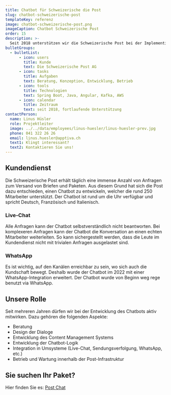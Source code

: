 ```yaml
---
title: Chatbot für Schweizerische die Post
slug: chatbot-schweizerische-post
templateKey: referenz
image: chatbot-schweizerische-post.png
imageCaption: Chatbot Schweizerische Post
order: 15
description: >-
  Seit 2018 unterstützen wir die Schweizerische Post bei der Implementierung ihres Digitalen Assistenten. Inzwischen ist der Chatbot eine wichtige Stütze des Kontaktcenters, die nicht mehr wegzudenken ist.
bulletGroups:
  - bulletList:
      - icon: users
        title: Kunde
        text: Die Schweizerische Post AG
      - icon: tasks
        title: Aufgaben
        text: Beratung, Konzeption, Entwicklung, Betrieb
      - icon: tools
        title: Technologien
        text: Spring Boot, Java, Angular, Kafka, AWS
      - icon: calendar
        title: Zeitraum
        text: seit 2018, fortlaufende Unterstützung
contactPerson:
  name: Linus Hüsler
  role: Projektleiter
  image: ../../data/employees/linus-huesler/linus-huesler-prev.jpg
  phone: 041 322 26 26
  email: linus.huesler@apptiva.ch
  text1: Klingt interessant?
  text2: Kontaktieren Sie uns!
---
```


## Kundendienst

Die Schweizerische Post erhält täglich eine immense Anzahl von Anfragen zum Versand von Briefen und Paketen. Aus diesem Grund hat sich die Post dazu entschieden, einen Chatbot zu entwickeln, welcher die rund 250 Mitarbeiter unterstützt. Der Chatbot ist rund um die Uhr verfügbar und spricht Deutsch, Französisch und Italienisch.

### Live-Chat

Alle Anfragen kann der Chatbot selbstverständlich nicht beantworten. Bei komplexeren Anfragen kann der Chatbot die Konversation an einen echten Mitarbeiter weiterleiten. So kann sichergestellt werden, dass die Leute im Kundendienst nicht mit trivialen Anfragen ausgelastet sind.

### WhatsApp

Es ist wichtig, auf den Kanälen erreichbar zu sein, wo sich auch die Kundschaft bewegt. Deshalb wurde der Chatbot im 2022 mit einer WhatsApp-Integration erweitert. Der Chatbot wurde von Beginn weg rege benutzt via WhatsApp.

## Unsere Rolle

Seit mehreren Jahren dürfen wir bei der Entwicklung des Chatbots aktiv mitwirken. Dazu gehören die folgenden Aspekte:

- Beratung
- Design der Dialoge
- Entwicklung des Content Management Systems
- Entwicklung der Chatbot-Logik
- Integration in Umsysteme (Live-Chat, Sendungsverfolgung, WhatsApp, etc.)
- Betrieb und Wartung innerhalb der Post-Infrastruktur

## Sie suchen Ihr Paket?

Hier finden Sie es: [Post Chat](https://www.post.ch/de/hilfe-und-kontakt-v2)
